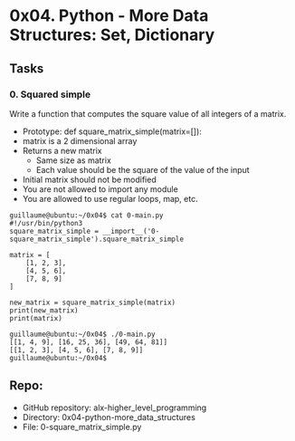 # 0x04. Python - More Data Structures: Set, Dictionary
Tasks
-----
### 0\. Squared simple
Write a function that computes the square value of all integers of a matrix.

- Prototype: def square_matrix_simple(matrix=[]):
- matrix is a 2 dimensional array
- Returns a new matrix
  - Same size as matrix
  - Each value should be the square of the value of the input
- Initial matrix should not be modified
- You are not allowed to import any module
- You are allowed to use regular loops, map, etc.

```
guillaume@ubuntu:~/0x04$ cat 0-main.py
#!/usr/bin/python3
square_matrix_simple = __import__('0-square_matrix_simple').square_matrix_simple

matrix = [
    [1, 2, 3],
    [4, 5, 6],
    [7, 8, 9]
]

new_matrix = square_matrix_simple(matrix)
print(new_matrix)
print(matrix)

guillaume@ubuntu:~/0x04$ ./0-main.py
[[1, 4, 9], [16, 25, 36], [49, 64, 81]]
[[1, 2, 3], [4, 5, 6], [7, 8, 9]]
guillaume@ubuntu:~/0x04$ 

```
Repo:
-----
- GitHub repository: alx-higher_level_programming
- Directory: 0x04-python-more_data_structures
- File: 0-square_matrix_simple.py
